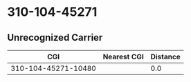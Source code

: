 # 310-104-45271
## Unrecognized Carrier


| CGI | Nearest CGI | Distance |
|-----|-------------|----------|
| 310-104-45271-10480 |  | 0.0 |
